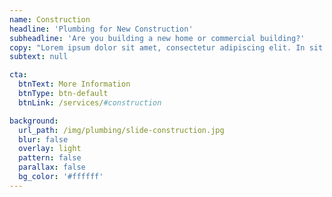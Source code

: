 ```yaml
---
name: Construction
headline: 'Plumbing for New Construction'
subheadline: 'Are you building a new home or commercial building?'
copy: "Lorem ipsum dolor sit amet, consectetur adipiscing elit. In sit amet aliquam ipsum. Nullam faucibus iaculis lorem et egestas. Quisque risus velit, fermentum at velit et, dictum tincidunt nulla."
subtext: null

cta:
  btnText: More Information
  btnType: btn-default
  btnLink: /services/#construction

background:
  url_path: /img/plumbing/slide-construction.jpg
  blur: false
  overlay: light
  pattern: false
  parallax: false
  bg_color: '#ffffff'
---
```

